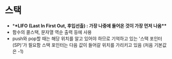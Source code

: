 # 스택

- \***\*LIFO (Last In First Out, 후입선출) : 가장 나중에 들어온 것이 가장 먼저 나옴\*\***
- 함수의 콜스택, 문자열 역순 출력 등에 사용
- push와 pop할 때는 해당 위치를 알고 있어야 하므로 기억하고 있는 '스택 포인터(SP)'가 필요함
  스택 포인터는 다음 값이 들어갈 위치를 가리키고 있음 (처음 기본값은 -1)
